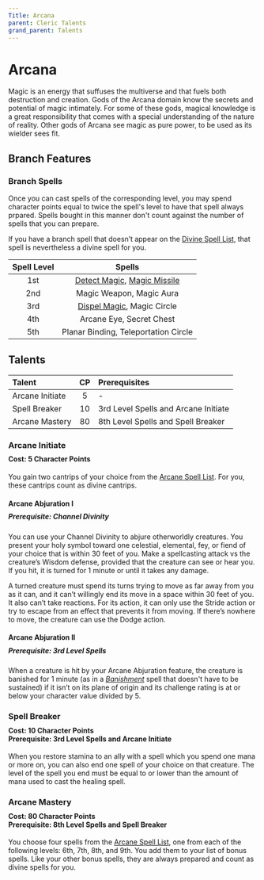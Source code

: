 ```yaml
---
Title: Arcana
parent: Cleric Talents
grand_parent: Talents
---
```

 
# Arcana
Magic is an energy that suffuses the multiverse and that fuels both destruction and creation. Gods of the Arcana domain know the secrets and potential of magic intimately. For some of these gods, magical knowledge is a great responsibility that comes with a special understanding of the nature of reality. Other gods of Arcana see magic as pure power, to be used as its wielder sees fit.  
 
## Branch Features
 
### Branch Spells
Once you can cast spells of the corresponding level, you may spend character points equal to twice the spell's level to have that spell always prpared. Spells bought in this manner don't count against the number of spells that you can prepare.
 
If you have a branch spell that doesn’t appear on the [Divine Spell List](https://stormchaserroleplaying.com/stormchaserRPG/Spells/Lists/Divine/), that spell is nevertheless a divine spell for you.
 
| Spell Level | Spells |
|:-----------:|:------:|
| 1st | [Detect Magic](https://stormchaserroleplaying.com/stormchaserRPG/Spells/1/Divination/#detect-magic), [Magic Missile](https://stormchaserroleplaying.com/stormchaserRPG/Spells/1/Evocation/#magic-missile) |
| 2nd | Magic Weapon, Magic Aura | 
| 3rd | [Dispel Magic](https://stormchaserroleplaying.com/stormchaserRPG/Spells/3/Warding/#dispel-magic), Magic Circle | 
| 4th | Arcane Eye, Secret Chest | 
| 5th | Planar Binding, Teleportation Circle | 

## Talents
 
| Talent | CP | Prerequisites |
|:-------|:--:|:--------------|
| Arcane Initiate | 5  | - |
| Spell Breaker   | 10 | 3rd Level Spells and Arcane Initiate |  
| Arcane Mastery  | 80 | 8th Level Spells and Spell Breaker |  

### Arcane Initiate
 
<div style="margin-top:-10px;"></div>
 
#### **Cost:** 5 Character Points
You gain two cantrips of your choice from the [Arcane Spell List](https://stormchaserroleplaying.com/stormchaserRPG/Spells/Lists/Arcane/). For you, these cantrips count as divine cantrips.

#### Arcane Abjuration I

<div style="margin-top:-10px;"></div>
 
##### **Prerequisite:** Channel Divinity
You can use your Channel Divinity to abjure otherworldly creatures. You present your holy symbol toward one celestial, elemental, fey, or fiend of your choice that is within 30 feet of you. Make a spellcasting attack vs the creature’s Wisdom defense, provided that the creature can see or hear you. If you hit, it is turned for 1 minute or until it takes any damage.

A turned creature must spend its turns trying to move as far away from you as it can, and it can’t willingly end its move in a space within 30 feet of you. It also can’t take reactions. For its action, it can only use the Stride action or try to escape from an effect that prevents it from moving. If there’s nowhere to move, the creature can use the Dodge action.

#### Arcane Abjuration II

<div style="margin-top:-10px;"></div>
 
##### **Prerequisite:** 3rd Level Spells
When a creature is hit by your Arcane Abjuration feature, the creature is banished for 1 minute (as in a *[Banishment]()* spell that doesn't have to be sustained) if it isn’t on its plane of origin and its challenge rating is at or below your character value divided by 5.

### Spell Breaker
 
<div style="margin-top:-10px;"></div>
 
#### **Cost:** 10 Character Points<br>**Prerequisite:** 3rd Level Spells and Arcane Initiate
When you restore stamina to an ally with a spell which you spend one mana or more on, you can also end one spell of your choice on that creature. The level of the spell you end must be equal to or lower than the amount of mana used to cast the healing spell.

### Arcane Mastery
 
<div style="margin-top:-10px;"></div>
 
#### **Cost:** 80 Character Points<br>**Prerequisite:** 8th Level Spells and Spell Breaker
You choose four spells from the [Arcane Spell List](https://stormchaserroleplaying.com/stormchaserRPG/Spells/Lists/Arcane/), one from each of the following levels: 6th, 7th, 8th, and 9th. You add them to your list of bonus spells. Like your other bonus spells, they are always prepared and count as divine spells for you.
